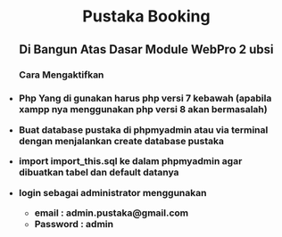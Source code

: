 <h1 align="center">Pustaka Booking</h1><h2 align="center">Di Bangun Atas Dasar Module WebPro 2 ubsi</h2><ul><h3>Cara Mengaktifkan<h3><li><p>Php Yang di gunakan harus php versi 7 kebawah (apabila xampp nya menggunakan php versi 8 akan bermasalah)</p></li><li><p>Buat database pustaka di phpmyadmin atau via terminal dengan menjalankan create database pustaka</p></li><li><p>import import_this.sql ke dalam phpmyadmin agar dibuatkan tabel dan default datanya</p></li><li><p>login sebagai administrator menggunakan <ul><li>email  : admin.pustaka@gmail.com</li> <li>Password : admin</li></ul></p></li></ul>